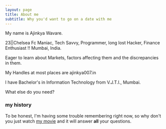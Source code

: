 ```yaml
---
layout: page
title: About me
subtitle: Why you'd want to go on a date with me
---
```


My name is Ajinkya Wavare.  

23||Chelsea Fc Maniac, Tech Savvy, Programmer, long lost Hacker, Finance Enthusiast !! Mumbai, India.

Eager to learn about Markets, factors affecting them and the discrepancies in them.

My Handles at most places are ajinkya007.in  

I have Bachelor's in Information Technology from V.J.T.I., Mumbai.  

What else do you need?

### my history

To be honest, I'm having some trouble remembering right now, so why don't you just watch [my movie](http://en.wikipedia.org/wiki/The_Princess_Bride_%28film%29) and it will answer **all** your questions.
